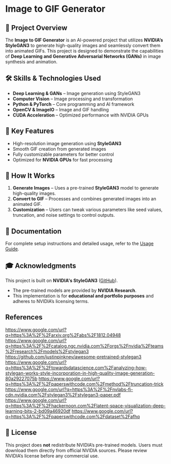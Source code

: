 # Image to GIF Generator


## 🚀 Project Overview
The **Image to GIF Generator** is an AI-powered project that utilizes **NVIDIA’s StyleGAN3** to generate high-quality images and seamlessly convert them into animated GIFs. This project is designed to demonstrate the capabilities of **Deep Learning and Generative Adversarial Networks (GANs)** in image synthesis and animation.

## 🛠️ Skills & Technologies Used
- **Deep Learning & GANs** – Image generation using StyleGAN3
- **Computer Vision** – Image processing and transformation
- **Python & PyTorch** – Core programming and AI framework
- **OpenCV & ImageIO** – Image and GIF handling
- **CUDA Acceleration** – Optimized performance with NVIDIA GPUs

## 🎯 Key Features
- High-resolution image generation using **StyleGAN3**
- Smooth GIF creation from generated images
- Fully customizable parameters for better control
- Optimized for **NVIDIA GPUs** for fast processing

## 📌 How It Works
1. **Generate Images** – Uses a pre-trained **StyleGAN3** model to generate high-quality images.
2. **Convert to GIF** – Processes and combines generated images into an animated GIF.
3. **Customization** – Users can tweak various parameters like seed values, truncation, and noise settings to control outputs.

## 📖 Documentation
For complete setup instructions and detailed usage, refer to the [Usage Guide](docs/USAGE.md).

## 🎓 Acknowledgments
This project is built on **NVIDIA's StyleGAN3** ([GitHub](https://github.com/NVlabs/stylegan3)).
- The pre-trained models are provided by **NVIDIA Research**.
- This implementation is for **educational and portfolio purposes** and adheres to NVIDIA’s licensing terms.

## References
https://www.google.com/url?q=https%3A%2F%2Farxiv.org%2Fabs%2F1812.04948
https://www.google.com/url?q=https%3A%2F%2Fcatalog.ngc.nvidia.com%2Forgs%2Fnvidia%2Fteams%2Fresearch%2Fmodels%2Fstylegan3
https://github.com/justinpinkney/awesome-pretrained-stylegan3
https://www.google.com/url?q=https%3A%2F%2Ftowardsdatascience.com%2Fanalyzing-how-stylegan-works-style-incorporation-in-high-quality-image-generation-80a29227075b
https://www.google.com/url?q=https%3A%2F%2Fpaperswithcode.com%2Fmethod%2Ftruncation-trick
https://www.google.com/url?q=https%3A%2F%2Fnvlabs-fi-cdn.nvidia.com%2Fstylegan3%2Fstylegan3-paper.pdf
https://www.google.com/url?q=https%3A%2F%2Fhackernoon.com%2Flatent-space-visualization-deep-learning-bits-2-bd09a46920df
https://www.google.com/url?q=https%3A%2F%2Fpaperswithcode.com%2Fdataset%2Fafhq


## 📝 License
This project does **not** redistribute NVIDIA’s pre-trained models. Users must download them directly from official NVIDIA sources. Please review NVIDIA’s license before any commercial use.

